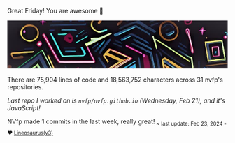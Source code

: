 Great Friday! You are awesome 💐

![banner](./assets/banner.jpg)

There are 75,904 lines of code and 18,563,752 characters across 31 nvfp's repositories.

*Last repo I worked on is `nvfp/nvfp.github.io` (Wednesday, Feb 21), and it's JavaScript!*

NVfp made 1 commits in the last week, really great!<sub> ~ last update: Feb 23, 2024 - ❤️ [Lineosaurus(v3)](https://github.com/Lineosaurus/Lineosaurus)</sub>